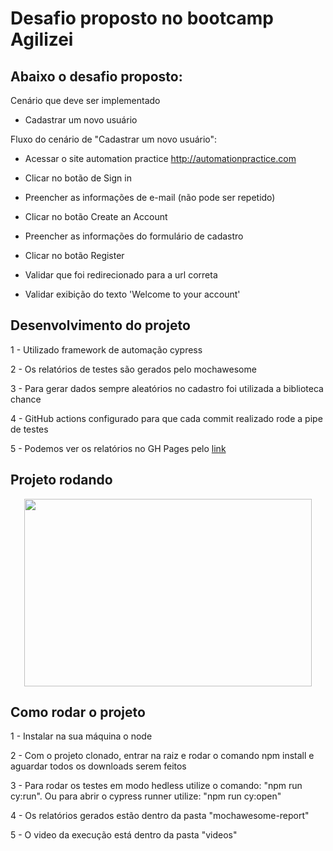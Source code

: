 # Desafio proposto no bootcamp Agilizei

## Abaixo o desafio proposto:

Cenário que deve ser implementado

- Cadastrar um novo usuário

Fluxo do cenário de "Cadastrar um novo usuário":

- Acessar o site automation practice http://automationpractice.com

- Clicar no botão de Sign in

- Preencher as informações de e-mail (não pode ser repetido)

- Clicar no botão Create an Account

- Preencher as informações do formulário de cadastro

- Clicar no botão Register

- Validar que foi redirecionado para a url correta

- Validar exibição do texto 'Welcome to your account'

## Desenvolvimento do projeto

1 - Utilizado framework de automação cypress

2 - Os relatórios de testes são gerados pelo mochawesome

3 - Para gerar dados sempre aleatórios no cadastro foi utilizada a biblioteca chance

4 - GitHub actions configurado para que cada commit realizado rode a pipe de testes

5 - Podemos ver os relatórios no GH Pages pelo [link](https://benevenuto30.github.io/desafioBootcampAgilizei/)

## Projeto rodando

<p align="center">
    <img width="460" height="300" src="src/assets/cadastro.spec.js.gif">
</p>

## Como rodar o projeto

1 - Instalar na sua máquina o node

2 - Com o projeto clonado, entrar na raiz e rodar o comando npm install e aguardar todos os downloads serem feitos

3 - Para rodar os testes em modo hedless utilize o comando: "npm run cy:run". Ou para abrir o cypress runner utilize: "npm run cy:open"

4 - Os relatórios gerados estão dentro da pasta "mochawesome-report"

5 - O video da execução está dentro da pasta "videos"